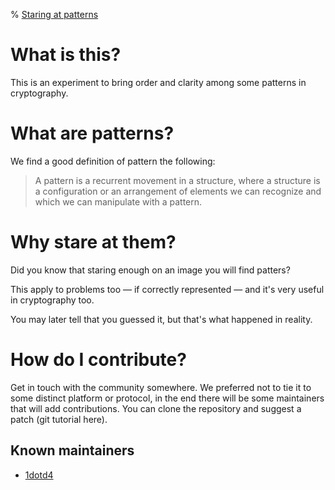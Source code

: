 % <a href="/">Staring at patterns</a>

# What is this?

This is an experiment to bring order and clarity among some patterns in cryptography.

# What are patterns?

We find a good definition of pattern the following:

> A pattern is a recurrent movement in a structure, where a structure is a configuration or an arrangement of elements we can recognize and which we can manipulate with a pattern.

# Why stare at them?

Did you know that staring enough on an image you will find patters?

This apply to problems too — if correctly represented — and it's very useful in cryptography too.

You may later tell that you guessed it, but that's what happened in reality.

# How do I contribute?

Get in touch with the community somewhere. We preferred not to tie it to some distinct platform or protocol, in the end there will be some maintainers that will add contributions. You can clone the repository and suggest a patch (git tutorial here).

## Known maintainers

- [1dotd4](https://1dotd4.github.io/)

